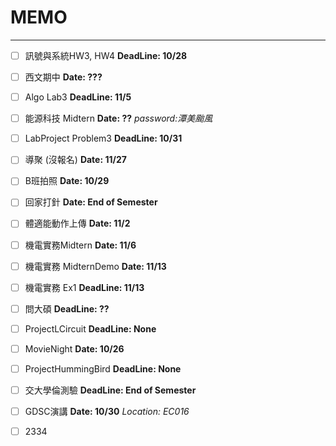 # MEMO

---

- [ ] 訊號與系統HW3, HW4 **DeadLine: 10/28**

- [ ] 西文期中 **Date: ???**

- [ ] Algo Lab3  **DeadLine: 11/5**

- [ ] 能源科技 Midtern **Date: ??** *password:潭美颱風*

- [ ] LabProject Problem3 **DeadLine: 10/31**

- [ ] 導聚 (沒報名) **Date: 11/27**

- [ ] B班拍照 **Date: 10/29**

- [ ] 回家打針 **Date: End of Semester**

- [ ] 體適能動作上傳 **Date: 11/2**

- [ ] 機電實務Midtern **Date: 11/6**

- [ ] 機電實務 MidternDemo **Date: 11/13**

- [ ] 機電實務 Ex1 **DeadLine: 11/13**

- [ ] 問大碩 **DeadLine: ??**

- [ ] ProjectLCircuit **DeadLine: None**

- [ ] MovieNight **Date: 10/26**

- [ ] ProjectHummingBird **DeadLine: None**

- [ ] 交大學倫測驗 **DeadLine: End of Semester**

- [ ] GDSC演講 **Date: 10/30** *Location: EC016*

- [ ] 2334